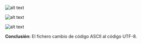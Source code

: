 ![alt text](image-1.png)

![alt text](image-2.png)

![alt text](image-3.png)

__Conclusión:__ El fichero cambio de código ASCII al código UTF-8.

